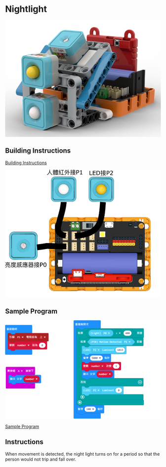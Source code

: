 # Nightlight

![](../images/nightlight.png)

## Building Instructions

[Building Instructions](https://drive.google.com/drive/folders/1wg_edUZFrqyUONA0FJ6vFBkGArRsfnf4?usp=sharing)

![](../images/nightlight_wire.png)

## Sample Program

![](../images/nightlight_code.png)

[Sample Program](https://makecode.microbit.org/_PW3VzdLFr5hu)

## Instructions

When movement is detected, the night light turns on for a period so that the person would not trip and fall over.
